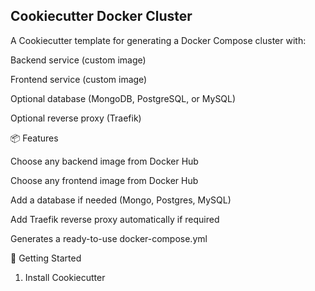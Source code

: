 ## Cookiecutter Docker Cluster

A Cookiecutter template for generating a Docker Compose cluster with:

Backend service (custom image)

Frontend service (custom image)

Optional database (MongoDB, PostgreSQL, or MySQL)

Optional reverse proxy (Traefik)

📦 Features

Choose any backend image from Docker Hub

Choose any frontend image from Docker Hub

Add a database if needed (Mongo, Postgres, MySQL)

Add Traefik reverse proxy automatically if required

Generates a ready-to-use docker-compose.yml

🚀 Getting Started
1. Install Cookiecutter
